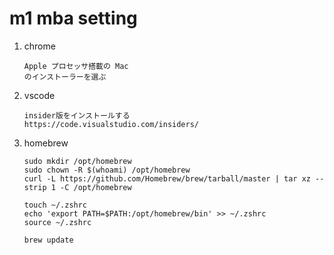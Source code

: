 # m1 mba setting

1. chrome
    ```
    Apple プロセッサ搭載の Mac
    のインストーラーを選ぶ
    ```
1. vscode
    ```
    insider版をインストールする
    https://code.visualstudio.com/insiders/
    ```
1. homebrew
    ```
    sudo mkdir /opt/homebrew
    sudo chown -R $(whoami) /opt/homebrew
    curl -L https://github.com/Homebrew/brew/tarball/master | tar xz --strip 1 -C /opt/homebrew
    
    touch ~/.zshrc
    echo 'export PATH=$PATH:/opt/homebrew/bin' >> ~/.zshrc
    source ~/.zshrc
    
    brew update
    ```
